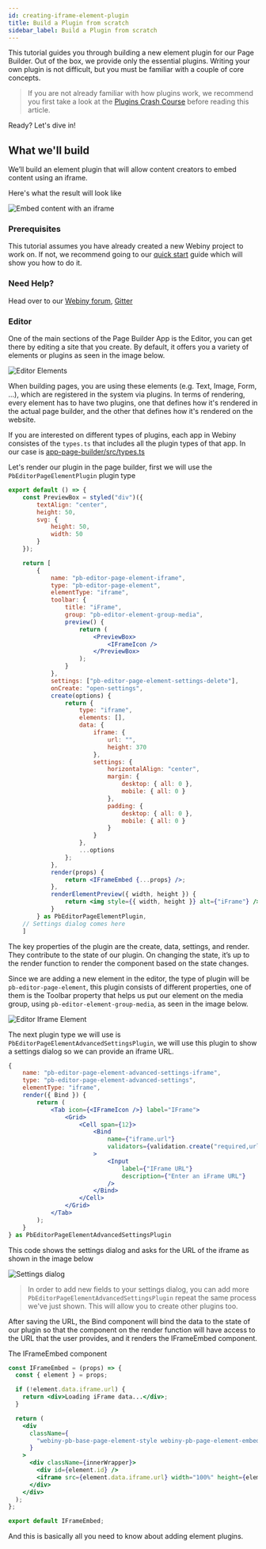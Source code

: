 ```yaml
---
id: creating-iframe-element-plugin
title: Build a Plugin from scratch
sidebar_label: Build a Plugin from scratch
---
```


This tutorial guides you through building a new element plugin for our Page Builder.
Out of the box, we provide only the essential plugins. Writing your own plugin is not difficult, but you must be familiar with a couple of core concepts.

> If you are not already familiar with how plugins work, we recommend
> you first take a look at the [Plugins Crash Course](/docs/developer-tutorials/plugins-crash-course) before reading this article.

Ready? Let's dive in!

## What we'll build

We’ll build an element plugin that will allow content creators to embed content using an iframe.

Here's what the result will look like

![Embed content with an iframe](/img/webiny-apps/page-builder/development/development/plugin-reference/editor/iframe/iframe-plugin.png)


### Prerequisites

This tutorial assumes you have already created a new Webiny project to work on. If not, we recommend going to our [quick start](/docs/get-started/quick-start.md) guide which will show you how to do it.

### Need Help?

Head over to our [Webiny forum](https://community.webiny.com/), [Gitter](https://gitter.im/Webiny/webiny-js)

### Editor

One of the main sections of the Page Builder App is the Editor, you can get there by editing a site that you create. By default, it offers you a variety of elements or plugins as seen in the image below.

![Editor Elements](/img/webiny-apps/page-builder/development/development/plugin-reference/editor/iframe/editor-elements.png)


When building pages, you are using these elements (e.g. Text, Image, Form, ...), which are registered in the system via plugins. In terms of rendering, every element has to have two plugins, one that defines how it's rendered in the actual page builder, and the other that defines how it's rendered on the website.

If you are interested on different types of plugins, each app in Webiny consistes of the `types.ts` that includes all the plugin types of that app.
In our case is [app-page-builder/src/types.ts](https://github.com/webiny/webiny-js/blob/master/packages/app-page-builder/src/types.ts)

Let's render our plugin in the page builder, first we will use the `PbEditorPageElementPlugin` plugin type

```jsx
export default () => {
    const PreviewBox = styled("div")({
        textAlign: "center",
        height: 50,
        svg: {
            height: 50,
            width: 50
        }
    });

    return [
        {
            name: "pb-editor-page-element-iframe",
            type: "pb-editor-page-element",
            elementType: "iframe",
            toolbar: {
                title: "iFrame",
                group: "pb-editor-element-group-media",
                preview() {
                    return (
                        <PreviewBox>
                            <IFrameIcon />
                        </PreviewBox>
                    );
                }
            },
            settings: ["pb-editor-page-element-settings-delete"],
            onCreate: "open-settings",
            create(options) {
                return {
                    type: "iframe",
                    elements: [],
                    data: {
                        iframe: {
                            url: "",
                            height: 370
                        },
                        settings: {
                            horizontalAlign: "center",
                            margin: {
                                desktop: { all: 0 },
                                mobile: { all: 0 }
                            },
                            padding: {
                                desktop: { all: 0 },
                                mobile: { all: 0 }
                            }
                        }
                    },
                    ...options
                };
            },
            render(props) {
                return <IFrameEmbed {...props} />;
            },
            renderElementPreview({ width, height }) {
                return <img style={{ width, height }} alt={"iFrame"} />;
            }
        } as PbEditorPageElementPlugin,
    // Settings dialog comes here
    ]
```

The key properties of the plugin are the create, data, settings, and render. They contribute to the state of our plugin. On changing the state, it’s up to the render function to render the component based on the state changes.

Since we are adding a new element in the editor, the type of plugin will be `pb-editor-page-element`, this plugin consists of different properties, one of them is the Toolbar property that helps us put our element on the media group, using `pb-editor-element-group-media`, as seen in the image below.

![Editor Iframe Element](/img/webiny-apps/page-builder/development/development/plugin-reference/editor/iframe/editor-iframe-plugin.png)


The next plugin type we will use is `PbEditorPageElementAdvancedSettingsPlugin`, we will use this plugin to show a settings dialog so we can provide an iframe URL.

```jsx
{
    name: "pb-editor-page-element-advanced-settings-iframe",
    type: "pb-editor-page-element-advanced-settings",
    elementType: "iframe",
    render({ Bind }) {
        return (
            <Tab icon={<IFrameIcon />} label="IFrame">
                <Grid>
                    <Cell span={12}>
                        <Bind
                            name={"iframe.url"}
                            validators={validation.create("required,url")}
                        >
                            <Input
                                label={"IFrame URL"}
                                description={"Enter an iFrame URL"}
                            />
                        </Bind>
                    </Cell>
                </Grid>
            </Tab>
        );
    }
} as PbEditorPageElementAdvancedSettingsPlugin

```

This code shows the settings dialog and asks for the URL of the iframe as shown in the image below

![Settings dialog](/img/webiny-apps/page-builder/development/plugin-reference/editor/iframe/settings-dialog.png)

> In order to add new fields to your settings dialog, you can add more `PbEditorPageElementAdvancedSettingsPlugin` repeat the same process we've just shown. This will allow you to create other plugins too.

After saving the URL, the Bind component will bind the data to the state of our plugin so that the component on the render function will have access to the URL that the user provides, and it renders the IFrameEmbed component.

The IFrameEmbed component

```jsx
const IFrameEmbed = (props) => {
  const { element } = props;

  if (!element.data.iframe.url) {
    return <div>Loading iFrame data...</div>;
  }

  return (
    <div
      className={
        "webiny-pb-base-page-element-style webiny-pb-page-element-embed-youtube " + outerWrapper
      }
    >
      <div className={innerWrapper}>
        <div id={element.id} />
        <iframe src={element.data.iframe.url} width="100%" height={element.data.iframe.height} />
      </div>
    </div>
  );
};

export default IFrameEmbed;
```

And this is basically all you need to know about adding element plugins.
